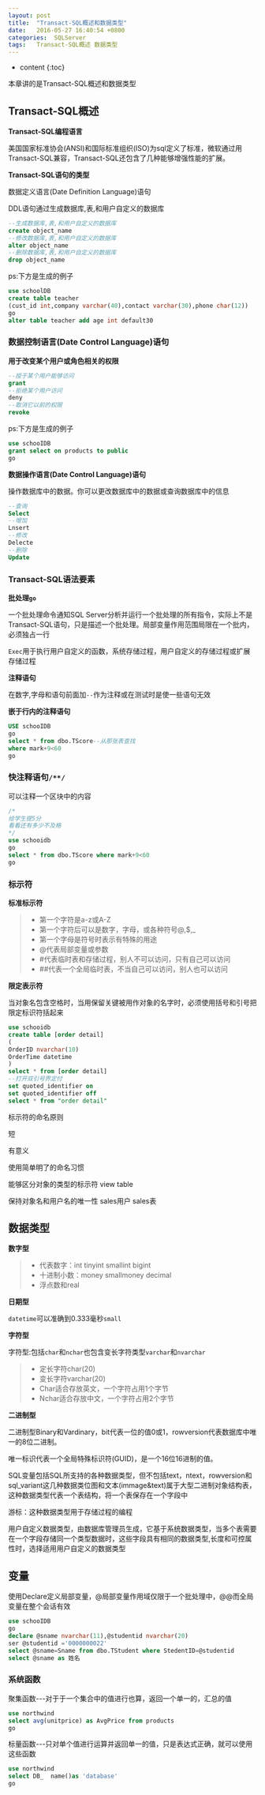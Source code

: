 ```yaml
---
layout: post
title:  "Transact-SQL概述和数据类型"
date:   2016-05-27 16:40:54 +0800
categories:  SQLServer	
tags: 	Transact-SQL概述 数据类型
---
```


* content
{:toc}

本章讲的是Transact-SQL概述和数据类型





## Transact-SQL概述

**Transact-SQL编程语言**

美国国家标准协会(ANSI)和国际标准组织(ISO)为sql定义了标准，微软通过用Transact-SQL兼容，Transact-SQL还包含了几种能够增强性能的扩展。

**Transact-SQL语句的类型**

数据定义语言(Date Definition Language)语句

DDL语句通过生成数据库,表,和用户自定义的数据库

```sql
--生成数据库,表,和用户自定义的数据库
create object_name
--修改数据库,表,和用户自定义的数据库
alter object_name
--删除数据库,表,和用户自定义的数据库
drop object_name
```

ps:下方是生成的例子

```sql
use schoolDB
create table teacher
(cust_id int,company varchar(40),contact varchar(30),phone char(12))
go
alter table teacher add age int default30
```

###  数据控制语言(Date Control Language)语句

**用于改变某个用户或角色相关的权限**

```sql
--授于某个用户能够访问
grant
--拒绝某个用户访问
deny
--取消它以前的权限
revoke
```

ps:下方是生成的例子

```sql
use schooIDB
grant select on products to public
go
```

**数据操作语言(Date Control Language)语句**

操作数据库中的数据。你可以更改数据库中的数据或查询数据库中的信息

```sql
--查询
Select
--增加
Lnsert
--修改
Delecte
--删除
Update
```

### Transact-SQL语法要素

**批处理`go`**

一个批处理命令通知SQL Server分析并运行一个批处理的所有指令，实际上不是Transact-SQL语句，只是描述一个批处理。局部变量作用范围局限在一个批内，必须独占一行

`Exec`用于执行用户自定义的函数，系统存储过程，用户自定义的存储过程或扩展存储过程

**注释语句**

在数字,字母和语句前面加`--`作为注释或在测试时是使一些语句无效

**嵌于行内的注释语句**

```sql
USE schooIDB
go
select * from dbo.TScore--从那张表查找
where mark+9<60
go
```

### 快注释语句`/**/`

可以注释一个区块中的内容

```sql
/*
给学生提5分
看看还有多少不及格
*/
use schooidb
go
select * from dbo.TScore where mark+9<60
go
```

### 标示符

**标准标示符**

>* 第一个字符是a-z或A-Z	
>* 第一个字符后可以是数字，字母，或各种符号@,$,_
>* 第一个字母是符号时表示有特殊的用途
>* @代表局部变量或参数
>* #代表临时表和存储过程，别人不可以访问，只有自己可以访问
>* ##代表一个全局临时表，不当自己可以访问，别人也可以访问

**限定表示符**

当对象名包含空格时，当用保留关键被用作对象的名字时，必须使用括号和引号把限定标识符括起来

```sql
use schooidb
create table [order detail]
(
OrderID nvarchar(10)
OrderTime datetime
)
select * from [order detail]
--打开双引号界定付
set quoted_identifier on
set quoted_identifier off
select * from "order detail"
```

标示符的命名原则

短

有意义

使用简单明了的命名习惯

能够区分对象的类型的标示符 view table

保持对象名和用户名的唯一性 sales用户 sales表



## 数据类型

**数字型**

>* 代表数字：int tinyint smallint bigint 
>* 十进制小数：money smallmoney decimal
>* 浮点数和real

**日期型**

`datetime`可以准确到0.333毫秒`small`

**字符型**

字符型:包括`char`和`nchar`也包含变长字符类型`varchar`和`nvarchar`

>* 定长字符char(20)
>* 变长字符varchar(20)
>* Char适合存放英文，一个字符占用1个字节
>* Nchar适合存放中文，一个字符占用2个字节

**二进制型**

二进制型Binary和Vardinary，bit代表一位的值0或1，rowversion代表数据库中唯一的8位二进制。

唯一标识代表一个全局特殊标识符(GUID)，是一个16位16进制的值。

SQL变量包括SQL所支持的各种数据类型，但不包括text，ntext，rowversion和sql_variant这几种数据类位图和文本(immage&text)属于大型二进制对象结构表，这种数据类型代表一个表结构，将一个表保存在一个字段中

游标：这种数据类型用于存储过程的编程

用户自定义数据类型，由数据库管理员生成，它基于系统数据类型，当多个表需要在一个字段存储同一个类型数据时，这些字段具有相同的数据类型,长度和可控属性时，选择适用用户自定义的数据类型


## 变量

使用Declare定义局部变量，@局部变量作用域仅限于一个批处理中，@@而全局变量在整个会话有效

```sql
use schooIDB
go
declare @sname nvarchar(11),@studentid nvarchar(20)
ser @studentid ='0000000022'
select @sname=Sname from dbo.TStudent where StedentID=@studentid
select @sname as 姓名 
```

### 系统函数

聚集函数---对于于一个集合中的值进行也算，返回一个单一的，汇总的值

```sql
use northwind
select avg(unitprice) as AvgPrice from products
go
```

标量函数---只对单个值进行运算并返回单一的值，只是表达式正确，就可以使用这些函数

```sql
use northwind
select DB_	name()as 'database'
go
```





































































































































































